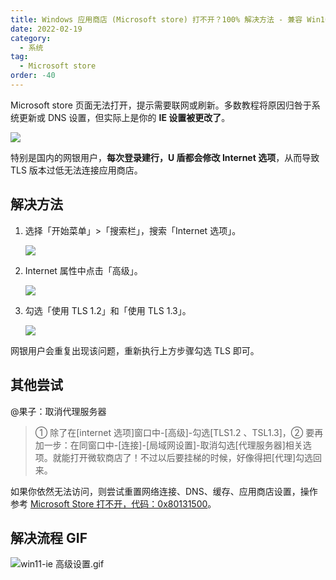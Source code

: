 ```yaml
---
title: Windows 应用商店 (Microsoft store) 打不开？100% 解决方法 - 兼容 Win10、Win11
date: 2022-02-19
category:
  - 系统
tag:
  - Microsoft store
order: -40
---
```


Microsoft store 页面无法打开，提示需要联网或刷新。多数教程将原因归咎于系统更新或 DNS 设置，但实际上是你的 **IE 设置被更改了**。

![](https://img.newzone.top/2022-05-05-16-48-55.png?imageMogr2/thumbnail/500x)

特别是国内的网银用户，**每次登录建行，U 盾都会修改 Internet 选项**，从而导致 TLS 版本过低无法连接应用商店。

## 解决方法

1. 选择「开始菜单」>「搜索栏」，搜索「Internet 选项」。

   ![](https://img.newzone.top/2022-05-05-17-01-23.png?imageMogr2/thumbnail/400x)

2. Internet 属性中点击「高级」。

   ![](https://img.newzone.top/2022-05-05-17-01-48.png?imageMogr2/thumbnail/400x)

3. 勾选「使用 TLS 1.2」和「使用 TLS 1.3」。

   ![](https://img.newzone.top/2022-05-05-17-02-01.png?imageMogr2/thumbnail/400x)

网银用户会重复出现该问题，重新执行上方步骤勾选 TLS 即可。

## 其他尝试

@果子：取消代理服务器

> ① 除了在[internet 选项]窗口中-[高级]-勾选[TLS1.2 、TSL1.3]，② 要再加一步：在同窗口中-[连接]-[局域网设置]-取消勾选[代理服务器]相关选项。就能打开微软商店了！不过以后要挂梯的时候，好像得把[代理]勾选回来。

如果你依然无法访问，则尝试重置网络连接、DNS、缓存、应用商店设置，操作参考 [Microsoft Store 打不开，代码：0x80131500](https://answers.microsoft.com/zh-hans/windows/forum/all/microsoft/43acd62e-a11e-449c-9fa4-50931ad38565)。

## 解决流程 GIF

![win11-ie 高级设置.gif](https://img.newzone.top/IE_SSL_Setting_win11.webp)
